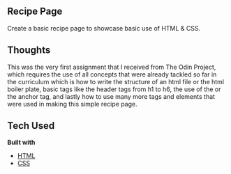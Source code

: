 ## Recipe Page
Create a basic recipe page to showcase basic use of HTML & CSS.    

## Thoughts
This was the very first assignment that I received from The Odin Project, which requires the use of all concepts that were already tackled so far in the curriculum which is how to write the structure of an html file or the html boiler plate, basic tags like the header tags from h1 to h6, the use of the <a> or the anchor tag, and lastly how to use many more tags and elements that were used in making this simple recipe page.

## Tech Used
<b>Built with</b>
- [HTML](https://developer.mozilla.org/en-US/docs/Web/HTML) 
- [CSS](https://developer.mozilla.org/en-US/docs/Web/CSS)